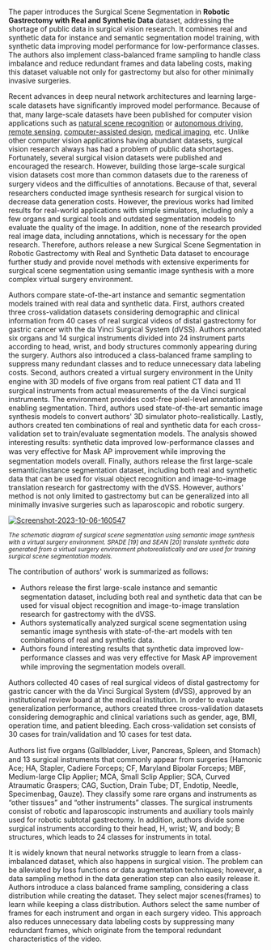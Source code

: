 The paper introduces the Surgical Scene Segmentation in **Robotic Gastrectomy with Real and Synthetic Data** dataset, addressing the shortage of public data in surgical vision research. It combines real and synthetic data for instance and semantic segmentation model training, with synthetic data improving model performance for low-performance classes. The authors also implement class-balanced frame sampling to handle class imbalance and reduce redundant frames and data labeling costs, making this dataset valuable not only for gastrectomy but also for other minimally invasive surgeries.

Recent advances in deep neural network architectures and learning large-scale datasets have signiﬁcantly improved model performance. Because of that, many large-scale datasets have been published for computer vision applications such as [natural scene recognition](https://link.springer.com/chapter/10.1007/978-3-319-10602-1_48) or [autonomous driving](https://arxiv.org/abs/1604.01685), [remote sensing](https://openaccess.thecvf.com/content_WACV_2020/papers/Bondi_BIRDSAI_A_Dataset_for_Detection_and_Tracking_in_Aerial_Thermal_WACV_2020_paper.pdf), [computer-assisted design](https://arxiv.org/abs/1812.06216), [medical imaging](https://openaccess.thecvf.com/content_CVPR_2020/papers/Yang_IntrA_3D_Intracranial_Aneurysm_Dataset_for_Deep_Learning_CVPR_2020_paper.pdf), etc. Unlike other computer vision applications having abundant datasets, surgical vision research always has had a problem of public data shortages. Fortunately, several surgical vision datasets were published and encouraged the research. However, building those large-scale surgical vision datasets cost more than common datasets due to the rareness of surgery videos and the diﬃculties of annotations. Because of that, several researchers conducted image synthesis research for surgical vision to decrease data generation costs. However, the previous works had limited results for real-world applications with simple simulators, including only a few organs and surgical tools and outdated segmentation models to evaluate the quality of the image. In addition, none of the research provided real image data, including annotations, which is necessary for the open research. Therefore, authors release a new Surgical Scene Segmentation in Robotic Gastrectomy with Real and Synthetic Data dataset to encourage further study and provide novel methods with extensive experiments for surgical scene segmentation using semantic image synthesis with a more complex virtual surgery environment.

Authors compare state-of-the-art instance and semantic segmentation models trained with real data and synthetic data. First, authors created three cross-validation datasets considering demographic and clinical information from 40 cases of real surgical videos of distal gastrectomy for gastric cancer with the da Vinci Surgical System (dVSS). Authors annotated six organs and 14 surgical instruments divided into 24 instrument parts according to head, wrist, and body structures commonly appearing during the surgery. Authors also introduced a class-balanced frame sampling to suppress many redundant classes and to reduce unnecessary data labeling costs. Second, authors created a virtual surgery environment in the Unity engine with 3D models of ﬁve organs from real patient CT data and 11 surgical instruments from actual measurements of the da Vinci surgical instruments. The environment provides cost-free pixel-level annotations enabling segmentation. Third, authors used state-of-the-art semantic image synthesis models to convert authors' 3D simulator photo-realistically. Lastly, authors created ten combinations of real and synthetic data for each cross-validation set to train/evaluate segmentation models. The analysis showed interesting results: synthetic data improved low-performance classes and was very eﬀective for Mask AP improvement while improving the segmentation models overall. Finally, authors release the ﬁrst large-scale semantic/instance segmentation dataset, including both real and synthetic data that can be used for visual object recognition and image-to-image translation research for gastrectomy with the dVSS. However, authors' method is not only limited to gastrectomy but can be generalized into all minimally invasive surgeries such as laparoscopic and robotic surgery.

<a href="https://ibb.co/h1tPN5H"><img src="https://i.ibb.co/k6WRTn0/Screenshot-2023-10-06-160547.png" alt="Screenshot-2023-10-06-160547" border="0"></a>

<span style="font-size: smaller; font-style: italic;"> The schematic diagram of surgical scene segmentation using semantic image synthesis with a virtual surgery environment. SPADE [19] and SEAN [20] translate synthetic data generated from a virtual surgery environment photorealistically and are used for training surgical scene segmentation models. </span>

The contribution of authors' work is summarized as follows: 
- Authors release the ﬁrst large-scale instance and semantic segmentation dataset, including both real and synthetic data that can be used for visual object recognition and image-to-image translation research for gastrectomy with the dVSS. 
- Authors systematically analyzed surgical scene segmentation using semantic image synthesis with state-of-the-art models with ten combinations of real and synthetic data. 
- Authors found interesting results that synthetic data improved low-performance classes and was very eﬀective for Mask AP improvement while improving the segmentation models overall.

Authors collected 40 cases of real surgical videos of distal gastrectomy for gastric cancer with the da Vinci Surgical System (dVSS), approved by an institutional review board at the medical institution. In order to evaluate generalization performance, authors created three cross-validation datasets considering demographic and clinical variations such as gender, age, BMI, operation time, and patient bleeding. Each cross-validation set consists of 30 cases for train/validation and 10 cases for test data.

Authors list ﬁve organs (Gallbladder, Liver, Pancreas, Spleen, and Stomach) and 13 surgical instruments that commonly appear from surgeries (Hamonic Ace; HA, Stapler, Cadiere Forceps; CF, Maryland Bipolar Forceps; MBF, Medium-large Clip Applier; MCA, Small Sclip Applier; SCA, Curved Atraumatic Graspers; CAG, Suction, Drain Tube; DT, Endotip, Needle, Specimenbag, Gauze). They classify some rare organs and instruments as “other tissues” and “other instruments” classes. The surgical instruments consist of robotic and laparoscopic instruments and auxiliary tools mainly used for robotic subtotal gastrectomy. In addition, authors divide some surgical instruments according to their head, H, wrist; W, and body; B structures, which leads to 24 classes for instruments in total. 

It is widely known that neural networks struggle to learn from a class-imbalanced dataset, which also happens in surgical vision. The problem can be alleviated by loss functions or data augmentation techniques; however, a data sampling method in the data generation step can also easily release it. Authors introduce a class balanced frame sampling, considering a class distribution while creating the dataset. They select major scenes(frames) to learn while keeping a class distribution. Authors select the same number of frames for each instrument and organ in each surgery video. This approach also reduces unnecessary data labeling costs by suppressing many redundant frames, which originate from the temporal redundant characteristics of the video.
